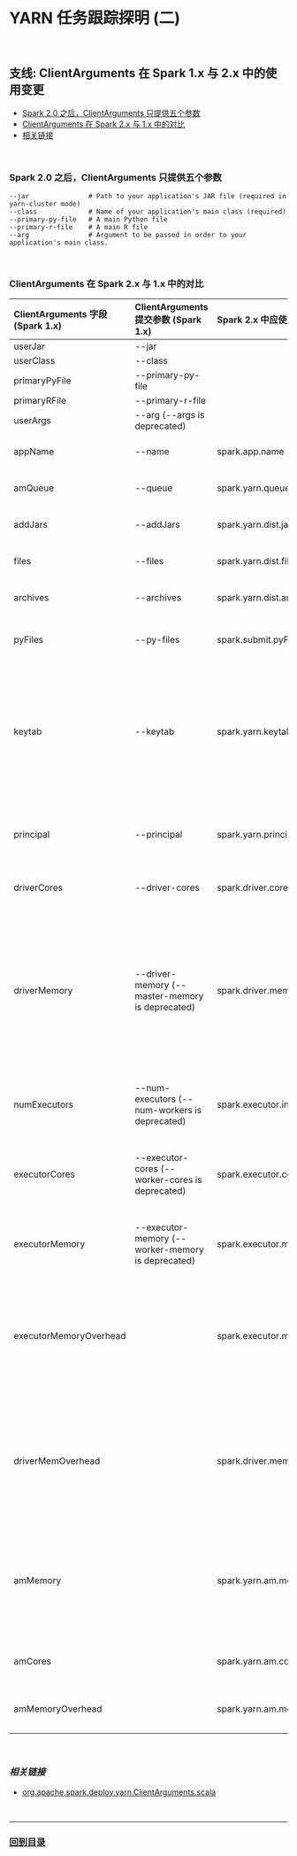 # YARN 任务跟踪探明 (二)

<br>

## **支线: ClientArguments 在 Spark 1.x 与 2.x 中的使用变更**

* [Spark 2.0 之后，ClientArguments 只提供五个参数](./2.1&#32;ClientArguments.md#1)
* [ClientArguments 在 Spark 2.x 与 1.x 中的对比](./2.1&#32;ClientArguments.md#2)
* [相关链接](./2.1&#32;ClientArguments.md#3)

<br><h3 id="1"><b>Spark 2.0 之后，ClientArguments 只提供五个参数</b></h3>

```
--jar               # Path to your application's JAR file (required in yarn-cluster mode)
--class             # Name of your application's main class (required)
--primary-py-file   # A main Python file
--primary-r-file    # A main R file
--arg               # Argument to be passed in order to your application's main class.
```

<br><h3 id="2"><b>ClientArguments 在 Spark 2.x 与 1.x 中的对比</b></h3>

|ClientArguments 字段 (Spark 1.x)|ClientArguments 提交参数 (Spark 1.x)|Spark 2.x 中应使用|默认值|解释|
|:--|:--|:--|:--|:--|
| userJar | --jar |  |  |  |
| userClass | --class |  |  |  |
| primaryPyFile | --primary-py-file |  |  |  |
| primaryRFile | --primary-r-file |  |  |  |
| userArgs | --arg (--args is deprecated) |  |  |  |
| appName | --name | spark.app.name | (none) | The name of your application. This will appear in the UI and in log data. |
| amQueue | --queue | spark.yarn.queue | (none) | The name of the YARN queue to which the application is submitted. |
| addJars | --addJars | spark.yarn.dist.jars | (none) | Comma-separated list of jars to be placed in the working directory of each executor. |
| files | --files | spark.yarn.dist.files | (none) | Comma-separated list of files to be placed in the working directory of each executor. |
| archives | --archives | spark.yarn.dist.archives | (none) | Comma separated list of archives to be extracted into the working directory of each executor. |
| pyFiles | --py-files | spark.submit.pyFiles | (none) | Comma-separated list of .zip, .egg, or .py files to place on the PYTHONPATH for Python apps. Globs are allowed. |
| keytab | --keytab | spark.yarn.keytab | (none) | The full path to the file that contains the keytab for the principal specified above. This keytab will be copied to the node running the YARN Application Master via the YARN Distributed Cache, and will be used for renewing the login tickets and the delegation tokens periodically. Equivalent to the --keytab command line argument. (Works also with the "local" master.) |
| principal | --principal | spark.yarn.principal | (none) | Principal to be used to login to KDC, while running on secure clusters. Equivalent to the --principal command line argument. (Works also with the "local" master.) |
| driverCores | --driver-cores | spark.driver.cores | 1 | Number of cores to use for the driver process, only in cluster mode. |
| driverMemory | --driver-memory (--master-memory is deprecated) | spark.driver.memory | 1g | Amount of memory to use for the driver process, i.e. where SparkContext is initialized, in the same format as JVM memory strings with a size unit suffix ("k", "m", "g" or "t") (e.g. 512m, 2g). Note: In client mode, this config must not be set through the SparkConf directly in your application, because the driver JVM has already started at that point. Instead, please set this through the --driver-memory command line option or in your default properties file. |
| numExecutors | --num-executors (--num-workers is deprecated)  | spark.executor.instances | 2 | The number of executors for static allocation. With spark.dynamicAllocation.enabled, the initial set of executors will be at least this large. |
| executorCores | --executor-cores (--worker-cores is deprecated) | spark.executor.cores | 1 in YARN mode, all the available cores on the worker in standalone and Mesos coarse-grained modes | The number of cores to use on each executor. |
| executorMemory | --executor-memory (--worker-memory is deprecated) | spark.executor.memory | 1g | Amount of memory to use per executor process, in the same format as JVM memory strings with a size unit suffix ("k", "m", "g" or "t") (e.g. 512m, 2g). |
| executorMemoryOverhead |  | spark.executor.memoryOverhead | executorMemory * 0.10, with minimum of 384 | The amount of off-heap memory to be allocated per executor, in MiB unless otherwise specified. This is memory that accounts for things like VM overheads, interned strings, other native overheads, etc. This tends to grow with the executor size (typically 6-10%). This option is currently supported on YARN and Kubernetes. |
| driverMemOverhead |  | spark.driver.memoryOverhead | driverMemory * 0.10, with minimum of 384 | The amount of off-heap memory to be allocated per driver in cluster mode, in MiB unless otherwise specified. This is memory that accounts for things like VM overheads, interned strings, other native overheads, etc. This tends to grow with the container size (typically 6-10%). This option is currently supported on YARN and Kubernetes. |
| amMemory |  | spark.yarn.am.memory | 512m | Amount of memory to use for the YARN Application Master in client mode, in the same format as JVM memory strings (e.g. 512m, 2g). In cluster mode, use spark.driver.memory instead.Use lower-case suffixes, e.g. k, m, g, t, and p, for kibi-, mebi-, gibi-, tebi-, and pebibytes, respectively. |
| amCores |  | spark.yarn.am.cores | 1 | Number of cores to use for the YARN Application Master in client mode. In cluster mode, use spark.driver.cores instead. |
| amMemoryOverhead |  | spark.yarn.am.memoryOverhead | AM memory * 0.10, with minimum of 384 | Same as spark.driver.memoryOverhead, but for the YARN Application Master in client mode. |

<br><h3 id="3"><b><i>相关链接</i></b></h3>

* [org.apache.spark.deploy.yarn.ClientArguments.scala](https://github.com/apache/spark/blob/v2.3.0/resource-managers/yarn/src/main/scala/org/apache/spark/deploy/yarn/ClientArguments.scala)

<br>

---


### **[回到目录](./README.md)**